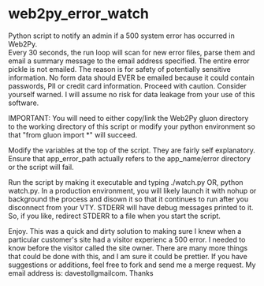 web2py_error_watch
==================

Python script to notify an admin if a 500 system error has occurred in Web2Py.  
Every 30 seconds, the run loop will scan for new error files, parse them and
email a summary message to the email address specified.  The entire error pickle
is not emailed.  The reason is for safety of potentially sensitive information.
No form data should EVER be emailed because it could contain passwords, PII
or credit card information.  Proceed with caution.  Consider yourself warned.  I
will assume no risk for data leakage from your use of this software.


IMPORTANT:  You will need to either copy/link the Web2Py gluon directory to the working directory
of this script or modify your python environment so that "from gluon import *" will succeed.

Modify the variables at the top of the script.  They are fairly self explanatory.  Ensure that 
app_error_path actually refers to the app_name/error directory or the script will fail.

Run the script by making it executable and typing ./watch.py OR, python watch.py.  In a production
environment, you will likely launch it with nohup or background the process and disown it so that 
it continues to run after you disconnect from your VTY.  STDERR will have debug messages printed to 
it.  So, if you like, redirect STDERR to a file when you start the script.

Enjoy.  This was a quick and dirty solution to making sure I knew when a particular customer's site
had a visitor experienc a 500 error.  I needed to know before the visitor called the site owner.  There
are many more things that could be done with this, and I am sure it could be prettier.  If you have
suggestions or additions, feel free to fork and send me a merge request.  My email address is:
dave<dot>stoll<at>gmail<dot>com.  Thanks  